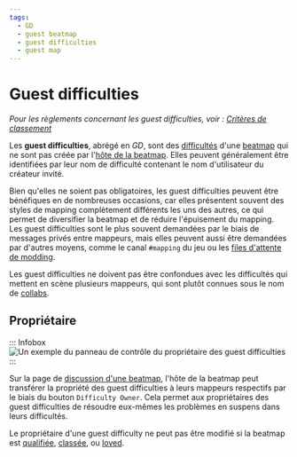 ```yaml
---
tags:
  - GD
  - guest beatmap
  - guest difficulties
  - guest map
---
```


# Guest difficulties

*Pour les règlements concernant les guest difficulties, voir : [Critères de classement](/wiki/Ranking_criteria)*

Les **guest difficulties**, abrégé en *GD*, sont des [difficultés](/wiki/Beatmap/Difficulty) d'une [beatmap](/wiki/Beatmap) qui ne sont pas créée par l'[hôte de la beatmap](/wiki/Beatmap/Beatmap_host). Elles peuvent généralement être identifiées par leur nom de difficulté contenant le nom d'utilisateur du créateur invité.

Bien qu'elles ne soient pas obligatoires, les guest difficulties peuvent être bénéfiques en de nombreuses occasions, car elles présentent souvent des styles de mapping complètement différents les uns des autres, ce qui permet de diversifier la beatmap et de réduire l'épuisement du mapping. Les guest difficulties sont le plus souvent demandées par le biais de messages privés entre mappeurs, mais elles peuvent aussi être demandées par d'autres moyens, comme le canal `#mapping` du jeu ou les [files d'attente de modding](/wiki/Community/Forum/Modding_Queues).

Les guest difficulties ne doivent pas être confondues avec les difficultés qui mettent en scène plusieurs mappeurs, qui sont plutôt connues sous le nom de [collabs](/wiki/Beatmap/Beatmap_collaborations).

## Propriétaire

::: Infobox
![](img/gd_ownership.png "Un exemple du panneau de contrôle du propriétaire des guest difficulties")
:::

Sur la page de [discussion d'une beatmap](/wiki/Beatmap_discussion), l'hôte de la beatmap peut transférer la propriété des guest difficulties à leurs mappeurs respectifs par le biais du bouton `Difficulty Owner`. Cela permet aux propriétaires des guest difficulties de résoudre eux-mêmes les problèmes en suspens dans leurs difficultés.

Le propriétaire d'une guest difficulty ne peut pas être modifié si la beatmap est [qualifiée](/wiki/Beatmap/Category#qualified), [classée](/wiki/Beatmap/Category#ranked), ou [loved](/wiki/Beatmap/Category#loved).
